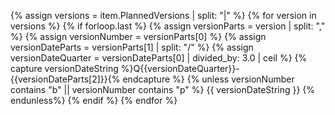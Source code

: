 {% assign versions = item.PlannedVersions | split: "|" %}
{% for version in versions %}
    {% if forloop.last %}
        {% assign versionParts = version | split: "," %}
        {% assign versionNumber = versionParts[0] %}
        {% assign versionDateParts = versionParts[1] | split: "/" %}
        {% assign versionDateQuarter = versionDateParts[0] | divided_by: 3.0 | ceil %}
        {% capture versionDateString %}Q{{versionDateQuarter}}-{{versionDateParts[2]}}{% endcapture %}
        {% unless versionNumber contains "b" || versionNumber contains "p" %}
            {{ versionDateString }}
        {% endunless%}
    {% endif %}
{% endfor %}